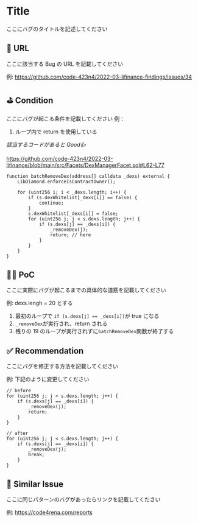 # Title

ここにバグのタイトルを記述してください

## 🔗 URL

ここに該当する Bug の URL を記載してください

例: https://github.com/code-423n4/2022-03-lifinance-findings/issues/34

## ⛳️ Condition

ここにバグが起こる条件を記載してください
例：

1. ループ内で return を使用している

_該当するコードがあると Good👍_

https://github.com/code-423n4/2022-03-lifinance/blob/main/src/Facets/DexManagerFacet.sol#L62-L77

```
function batchRemoveDex(address[] calldata _dexs) external {
    LibDiamond.enforceIsContractOwner();

    for (uint256 i; i < _dexs.length; i++) {
        if (s.dexWhitelist[_dexs[i]] == false) {
            continue;
        }
        s.dexWhitelist[_dexs[i]] = false;
        for (uint256 j; j < s.dexs.length; j++) {
            if (s.dexs[j] == _dexs[i]) {
                _removeDex(j);
                return; // here
            }
        }
    }
}
```

## 👨‍💻 PoC

ここに実際にバグが起こるまでの具体的な道筋を記載してください

例:
dexs.lengh = 20 とする

1. 最初のループで `if (s.dexs[j] == _dexs[i])`が true になる
2. `_removeDex`が実行され、return される
3. 残りの 19 のループが実行されずに`batchRemoveDex`関数が終了する

## ✅ Recommendation

ここにバグを修正する方法を記載してください

例: 下記のように変更してください

```
// before
for (uint256 j; j < s.dexs.length; j++) {
    if (s.dexs[j] == _dexs[i]) {
        _removeDex(j);
        return;
    }
}

// after
for (uint256 j; j < s.dexs.length; j++) {
    if (s.dexs[j] == _dexs[i]) {
        _removeDex(j);
        break;
    }
}
```

## 👬 Similar Issue

ここに同じパターンのバグがあったらリンクを記載してください

例: https://code4rena.com/reports
